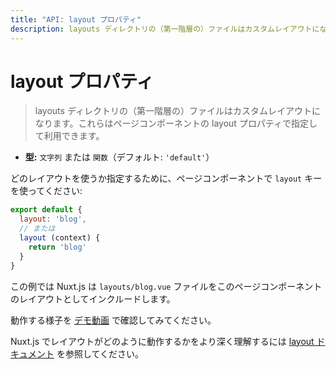```yaml
---
title: "API: layout プロパティ"
description: layouts ディレクトリの（第一階層の）ファイルはカスタムレイアウトになります。これらはページコンポーネントの layout プロパティで指定して利用できます。
---
```


# layout プロパティ

> layouts ディレクトリの（第一階層の）ファイルはカスタムレイアウトになります。これらはページコンポーネントの layout プロパティで指定して利用できます。

- **型:** `文字列` または `関数`（デフォルト: `'default'`）

どのレイアウトを使うか指定するために、ページコンポーネントで `layout` キーを使ってください:

```js
export default {
  layout: 'blog',
  // または
  layout (context) {
    return 'blog'
  }
}
```

この例では Nuxt.js は `layouts/blog.vue` ファイルをこのページコンポーネントのレイアウトとしてインクルードします。

動作する様子を [デモ動画](https://www.youtube.com/watch?v=YOKnSTp7d38) で確認してみてください。

Nuxt.js でレイアウトがどのように動作するかをより深く理解するには [layout ドキュメント](/guide/views#レイアウト) を参照してください。
